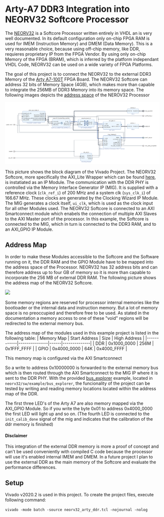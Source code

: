 # Arty-A7 DDR3 Integration into NEORV32 Softcore Processor

The [NEORV32](https://github.com/stnolting/neorv32) is a Softcore Processor written entirely in VHDL an is very well documented. In its default configuration only on-chip FPGA RAM is used for IMEM (Instruction Memory) and DMEM (Data Memory).
This is a very reasonable choice, because using off-chip memory, like DDR, requieres proprietary IP from the FPGA Vendor. By using only on-chip Memory of the FPGA (BRAM), which is inferred by the platform independant VHDL Code, NEORV32 can be used on a wide variety of FPGA Platforms.

The goal of this project is to connect the NEORV32 to the external DDR3 Memory of the [Arty A7-100T](https://digilent.com/reference/programmable-logic/arty-a7/start) FPGA Board. The NEORV32 Softcore can address 32 bits of Memory Space (4GB), which makes more than capable to integrate the 256MB of DDR3 Memory into its memory space. The following images depicts the [address space](https://stnolting.github.io/neorv32/#_address_space) of the NEROV32 Processor

  ![Blockdesign of the neorv32 setup with the ddr3 memory connected to the external memory bus](/pictures/blockdesign.png)

This picture shows the block diagram of the Vivado Project. The NEORV32 Softcore, more specifically the AXI_Lite Wrapper which can be found [here](https://github.com/stnolting/neorv32/blob/main/rtl/system_integration/neorv32_SystemTop_axi4lite.vhd), is instatiated as an IP Module. The communication with the DDR PHY is controlled via the Memory Interface Generator IP (MIG). It is supplied with a reference clock (`clk_ref_i`) of 200 MHz and a system clk (`sys_clk_i`) of 166.67 MHz. These clocks are generated by the Clocking Wizard IP Module. The MIG generates a clock itself, `ui_clk`, which is used as the clock input for all other Modules used. 
The NEORV32 Softcore is connected to an AXI Smartconnect module which enabels the connection of multiple AXI Slaves to the AXI Master port of the processor. In this example, the Softcore is connected to the MIG, which in turn is connected to the DDR3 RAM, and to an AXI_GPIO IP Module. 

## Address Map
In order to make these Modules accessible to the Softcore and the Software running on it, the DDR RAM and the GPIO Module have to be mapped into the address space of the Processor. NEORV32 has 32 address bits and can therefore address up to four GB of memory so it is more than capable to incorporate the 256 MB of external DDR RAM. The following picture shows the address map of the NEORV32 Softcore.

<img src="https://stnolting.github.io/neorv32/img/address_space.png" width="800" >

Some memory regions are reserved for processor internal memories like the bootloader or the internal data and instruction memory. But a lot of memory space is no preoccupied and therefore free to be used. As stated in the documentation a memory access to one of these "void" regions will be redirected to the external memory bus. 

The address map of the modules used in this example project is listed in the following table:
| Memory Map | Start Address | Size | High Address |
|------------|---------------|------|--------------|
| DDR        | 0x1000_0000   | 256M | 0x1FFF_FFFF  |
| GPIO       | 0x4000_0000   | 64K  | 0x4000_FFFF  |

This memory map is configured via the AXI Smartconnect

So a write to address 0x10000000 is forwarded to the external memory bus which is then routed through the AXI Smartconnect to the MIG IP where it is sent to the DDR PHY. With the provided [bus_explorer](https://github.com/stnolting/neorv32/tree/main/sw/example/bus_explorer) example, located in `neorv32/sw/example/bus_explorer`, the funcionality of the project can be tested by writing and reading memory locations located within the address map of the DDR.

The first three LED's of the Arty A7 are also memory mapped via the AXI_GPIO Module. So if you write the byte 0x01 to address 0x4000_0000 the first LED will light up and so on.
(The fourth LED is connected to the `init_calib_done` signal of the mig and indicates that the calibration of the ddr memory is finished)

#### Disclaimer 
This integration of the external DDR memory is more a proof of concept and can't be used conveniently with compiled C code because the processor will use it's enabled internal IMEM and DMEM. In a future project I plan to use the external DDR as the main memory of the Softcore and evaluate the performance differences.


## Setup

Vivado v2020.2 is used in this project. To create the project files, execute following command:

`vivado -mode batch -source neorv32_arty_ddr.tcl -nojournal -nolog`

